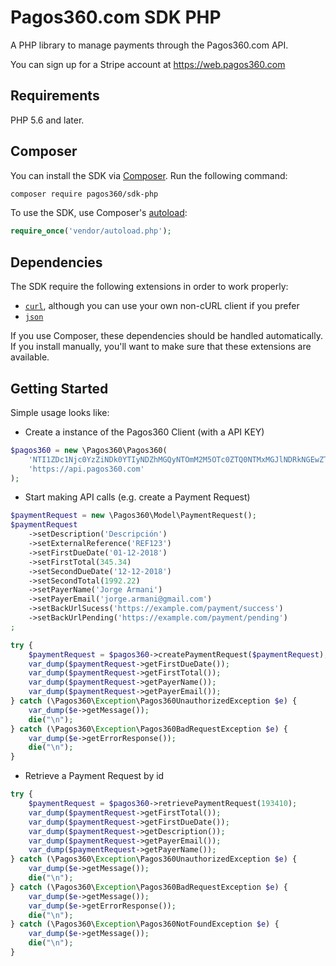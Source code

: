 # Pagos360.com SDK PHP

A PHP library to manage payments through the Pagos360.com API.

You can sign up for a Stripe account at https://web.pagos360.com

## Requirements

PHP 5.6 and later.

## Composer

You can install the SDK via [Composer](http://getcomposer.org/). Run the following command:

```bash
composer require pagos360/sdk-php
```

To use the SDK, use Composer's [autoload](https://getcomposer.org/doc/01-basic-usage.md#autoloading):

```php
require_once('vendor/autoload.php');
```

## Dependencies

The SDK require the following extensions in order to work properly:

- [`curl`](https://secure.php.net/manual/en/book.curl.php), although you can use your own non-cURL client if you prefer
- [`json`](https://secure.php.net/manual/en/book.json.php)

If you use Composer, these dependencies should be handled automatically. If you install manually, you'll want to make sure that these extensions are available.

## Getting Started

Simple usage looks like:

* Create a instance of the Pagos360 Client (with a API KEY)

```php
$pagos360 = new \Pagos360\Pagos360(
    'NTI1ZDc1Njc0YzZiNDk0YTIyNDZhMGQyNTOmM2M5OTc0ZTQ0NTMxMGJlNDRkNGEwZTJhZWI4ZTU1OTdlNDk0O1',
    'https://api.pagos360.com'
);
```

* Start making API calls (e.g. create a Payment Request)

```php
$paymentRequest = new \Pagos360\Model\PaymentRequest();
$paymentRequest
    ->setDescription('Descripción')
    ->setExternalReference('REF123')
    ->setFirstDueDate('01-12-2018')
    ->setFirstTotal(345.34)
    ->setSecondDueDate('12-12-2018')
    ->setSecondTotal(1992.22)
    ->setPayerName('Jorge Armani')
    ->setPayerEmail('jorge.armani@gmail.com')
    ->setBackUrlSucess('https://example.com/payment/success')
    ->setBackUrlPending('https://example.com/payment/pending')
;

try {
    $paymentRequest = $pagos360->createPaymentRequest($paymentRequest);
    var_dump($paymentRequest->getFirstDueDate());
    var_dump($paymentRequest->getFirstTotal());
    var_dump($paymentRequest->getPayerName());
    var_dump($paymentRequest->getPayerEmail());
} catch (\Pagos360\Exception\Pagos360UnauthorizedException $e) {
    var_dump($e->getMessage());
    die("\n");
} catch (\Pagos360\Exception\Pagos360BadRequestException $e) {
    var_dump($e->getErrorResponse());
    die("\n");
}
```

* Retrieve a Payment Request by id

```php
try {
    $paymentRequest = $pagos360->retrievePaymentRequest(193410);
    var_dump($paymentRequest->getFirstTotal());
    var_dump($paymentRequest->getFirstDueDate());
    var_dump($paymentRequest->getDescription());
    var_dump($paymentRequest->getPayerEmail());
    var_dump($paymentRequest->getPayerName());
} catch (\Pagos360\Exception\Pagos360UnauthorizedException $e) {
    var_dump($e->getMessage());
    die("\n");
} catch (\Pagos360\Exception\Pagos360BadRequestException $e) {
    var_dump($e->getMessage());
    var_dump($e->getErrorResponse());
    die("\n");
} catch (\Pagos360\Exception\Pagos360NotFoundException $e) {
    var_dump($e->getMessage());
    die("\n");
}
```
